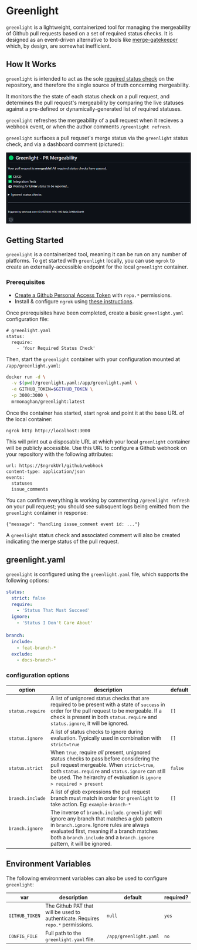 # Greenlight

`greenlight` is a lightweight, containerized tool for managing the mergeability of Github pull requests based on a set of required status checks. It is designed as an event-driven alternative to tools like [merge-gatekeeper](https://github.com/upsidr/merge-gatekeeper) which, by design, are somewhat inefficient.

## How It Works

`greenlight` is intended to act as the sole [required status check](https://docs.github.com/en/pull-requests/collaborating-with-pull-requests/collaborating-on-repositories-with-code-quality-features/troubleshooting-required-status-checks) on the repository, and therefore the single source of truth concerning mergeability. 

It monitors the the state of each status check on a pull request, and determines the pull request's mergeability by comparing the live statuses against a pre-defined or dynamically-generated list of required statuses.

`greenlight` refreshes the mergeability of a pull request when it recieves a webhook event, or when the author comments `/greenlight refresh`.

`greenlight` surfaces a pull requset's merge status via the `greenlight` status check, and via a dashboard comment (pictured):

![alt text](docs/images/image.png "greenlight comment")

## Getting Started

`greenlight` is a containerized tool, meaning it can be run on any number of platforms. To get started with `greenlight` locally, you can use `ngrok` to create an externally-accessible endpoint for the local `greenlight` container.

### Prerequisites

- [Create a Github Personal Access Token](https://docs.github.com/en/authentication/keeping-your-account-and-data-secure/managing-your-personal-access-tokens) with `repo.*` permissions.
- Install & configure `ngrok` using [these instructions](https://ngrok.com/docs/getting-started/?os=linux).

Once prerequisites have been completed, create a basic `greenlight.yaml` configuration file:

```
# greenlight.yaml
status:
  require:
    - 'Your Required Status Check'
```

Then, start the `greenlight` container with your configuration mounted at `/app/greenlight.yaml`:

```bash
docker run -d \
  -v $(pwd)/greenlight.yaml:/app/greenlight.yaml \
  -e GITHUB_TOKEN=$GITHUB_TOKEN \
  -p 3000:3000 \
  mrmonaghan/greenlight:latest
```

Once the container has started, start `ngrok` and point it at the base URL of the local container: 

```
ngrok http http://localhost:3000
```

This will print out a disposable URL at which your local `greenlight` container will be publicly accessible. Use this URL to configure a Github webhook on your repository with the following attributes:

```
url: https://$ngrokUrl/github/webhook
content-type: application/json
events:
  statuses
  issue_comments
```

You can confirm everything is working by commenting `/greenlight refresh` on your pull request; you should see subsquent logs being emitted from the `greenlight` container in response:

```
{"message": "handling issue_comment event id: ..."}
```

A `greenlight` status check and associated comment will also be created indicating the merge status of the pull request.

## greenlight.yaml

`greenlight` is configured using the `greenlight.yaml` file, which supports the following options:

```yaml
status:
  strict: false
  require:
    - 'Status That Must Succeed'
  ignore:
    - 'Status I Don't Care About'

branch:
  include:
    - feat-branch-*
  exclude:
    - docs-branch-*
```

### configuration options

| option | description | default |
|--      |--           |--       |
| `status.require` | A list of unignored status checks that are required to be present with a state of `success` in order for the pull request to be mergeable. If a check is present in both `status.require` and `status.ignore`, it will be ignored. | `[]` | 
| `status.ignore` | A list of status checks to ignore during evaluation. Typically used in combination with `strict=true` | `[]` |
| `status.strict` | When `true`, require *all* present, unignored status checks to pass before considering the pull request mergeable. When `strict=true`, both `status.require` and  `status.ignore` can still be used. The heirarchy of evaluation is `ignore > required > present` | `false` |
| `branch.include` | A list of glob expressions the pull request branch must match in order for `greenlight` to take action. Eg: `example-branch-*` | `[]` |
| `branch.ignore` | The inverse of `branch.include`. `greenlight` will ignore any branch that matches a glob pattern in `branch.ignore`. Ignore rules are always evaluated first, meaning if a branch matches both a `branch.include` and a `branch.ignore` pattern, it will be ignored.


## Environment Variables

The following environment variables can also be used to configure `greenlight`:

| var | description | default | required? |
|--      |--           |--       |--      |
| `GITHUB_TOKEN` | The Github PAT that will be used to authenticate. Requires `repo.*` permissions. | `null` | `yes` |
| `CONFIG_FILE` | Full path to the `greenlight.yaml` file. | `/app/greenlight.yaml` |  `no` | 
